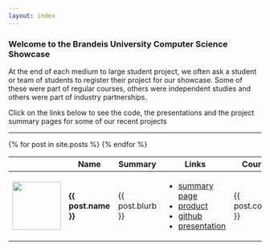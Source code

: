 ```yaml
---
layout: index
---
```

### Welcome to the Brandeis University Computer Science Showcase

<p>At the end of each medium to large student project, we often ask a student or team of students to register their project for our showcase. Some of these were part of regular courses, others were independent studies and others were part of industry partnerships.</p>
<p>Click on the links below to see the code, the presentations and the project summary pages for some of our recent projects</p>

<hr>

<table id="projects" class="display">

  <thead>
    <tr>
      <th></th>
      <th>Name</th>
      <th>Summary</th>
      <th>Links</th>
      <th>Course</th>
      <th>Date</th>
    </tr>
  </thead>
  <tbody>
    {% for post in site.posts %}
      <tr>
        <td> <img src="{{ post.image }}" height="96" width="96"> </td>
        <td> <h4> {{ post.name }} </h4> </td>
        <td> {{ post.blurb }} </td>
        <td>
            <ul>
              <li> <a href="{{ post.portfolio }}">summary page</a></li>
              <li> <a href="{{ post.application }}">product</a></li>
              <li> <a href="{{ post.github }}">github</a></li>
              <li> <a href="{{ post.presentation }}">presentation</a></li>
            </ul>
          </td>
        <td> {{ post.course }} </td>
        <td> {{ post.semester}} </td>
      </tr>
    {% endfor %}
  </tbody>
</table>
